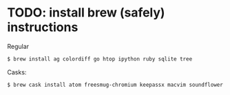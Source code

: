 # TODO: install brew (safely) instructions

Regular
```bash
$ brew install ag colordiff go htop ipython ruby sqlite tree
```

Casks:
```bash
$ brew cask install atom freesmug-chromium keepassx macvim soundflower soundflowerbed transmission tunnelblick virtualbox vlc
```
